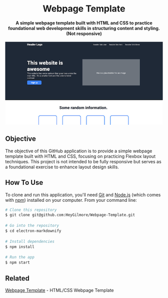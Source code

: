 <h1 align="center">
  Webpage Template
</h1>

<h4 align="center">A simple webpage template built with HTML and CSS to practice foundational web development skills in structuring content and styling. (Not responsive)</h4>

![screenshot](/img/Wireframe.png)

## Objective

The objective of this GitHub application is to provide a simple webpage template built with HTML and CSS, focusing on practicing Flexbox layout techniques. This project is not intended to be fully responsive but serves as a foundational exercise to enhance layout design skills.

## How To Use

To clone and run this application, you'll need [Git](https://git-scm.com) and [Node.js](https://nodejs.org/en/download/) (which comes with [npm](http://npmjs.com)) installed on your computer. From your command line:

```bash
# Clone this repository
$ git clone git@github.com:HeyGilmore/Webpage-Template.git

# Go into the repository
$ cd electron-markdownify

# Install dependencies
$ npm install

# Run the app
$ npm start
```

## Related

[Webpage Template](https://github.com/HeyGilmore/Webpage-Template) - HTML/CSS Webpage Template
